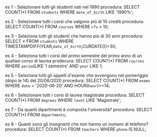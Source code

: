 es 1 - Selezionare tutti gli studenti nati nel 1990
procedura:
SELECT COUNT(*) 
FROM `students`
WHERE `date_of_birth` LIKE '1990%';

es 2 - Selezionare tutti i corsi che valgono più di 10 crediti
procedura:
SELECT COUNT(*) 
FROM `courses`
WHERE `cfu` > 10;

es 3 - Seleziona tutti gli studenti che hanno più di 30 anni
procedura:
SELECT *
FROM `students`
WHERE TIMESTAMPDIFF(YEAR,`date_of_birth`,CURDATE())>30;

es 4 - Seleziona tutti i corsi del primo semestre del primo anno di un qualiasi corso di laurea
prodecura:
SELECT COUNT(*)
FROM `courses`
WHERE `period`LIKE 'I semestre'
AND `year` LIKE 1;

es 5 - Seleziona tutti gli appelli d'esame che avvengono nel pomeriggio (dopo le 14) del 20/06/2020
procedura:
SELECT COUNT(*) 
FROM `exams` 
WHERE `date` = '2020-06-20'
AND HOUR(`hour`)>=14;

es 6 - Selezionare tutti i corsi di laurea magistrale
procedura:
SELECT COUNT(*) 
FROM `degrees`
WHERE `level` LIKE 'Magistrale';

es 7 - Da quanti dipartimenti è composta l'università?
procedura:
SELECT COUNT(*) 
FROM `departments`;

es 8 - Quanti sono gli insegnanti che non hanno un numero di telefono?
procedura:
SELECT COUNT(*)
FROM `teachers`
WHERE `phone` IS NULL;
